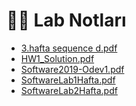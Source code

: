 # 👩‍🔬 Lab Notları

<!--YPackage.YGitbookIntegration-tarafından-otomatik-oluşturulmuştur-->

- [3.hafta sequence d.pdf](3.hafta%20sequence%20d.pdf)
- [HW1_Solution.pdf](HW1_Solution.pdf)
- [Software2019-Odev1.pdf](Software2019-Odev1.pdf)
- [SoftwareLab1Hafta.pdf](SoftwareLab1Hafta.pdf)
- [SoftwareLab2Hafta.pdf](SoftwareLab2Hafta.pdf)

<!--YPackage.YGitbookIntegration-tarafından-otomatik-oluşturulmuştur-->
